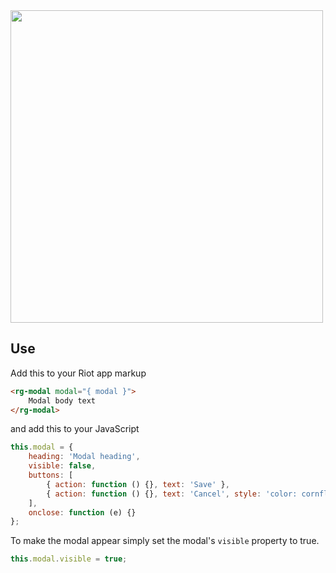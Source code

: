 <img src="https://raw.githubusercontent.com/RiotGear/rg-modal/master/demo/img/example.png" width="500px" />

## Use

Add this to your Riot app markup

```html
<rg-modal modal="{ modal }">
	Modal body text
</rg-modal>
```

and add this to your JavaScript

```javascript
this.modal = {
	heading: 'Modal heading',
	visible: false,
	buttons: [
		{ action: function () {}, text: 'Save' },
		{ action: function () {}, text: 'Cancel', style: 'color: cornflowerblue;' }
	],
	onclose: function (e) {}
};
```

To make the modal appear simply set the modal's `visible` property to true.

```javascript
this.modal.visible = true;
```
